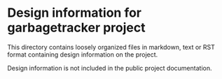 Design information for garbagetracker project
==============================================================

This directory contains loosely organized files in markdown, text or RST format
containing design information on the project.

Design information is not included in the public project documentation.
